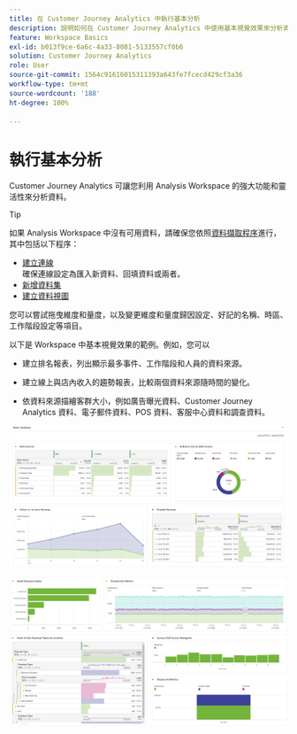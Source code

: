 ```yaml
---
title: 在 Customer Journey Analytics 中執行基本分析
description: 說明如何在 Customer Journey Analytics 中使用基本視覺效果來分析資料
feature: Workspace Basics
exl-id: b013f9ce-6a6c-4a33-8081-5133557cf0b6
solution: Customer Journey Analytics
role: User
source-git-commit: 1564c91616015311393a643fe7fcecd429cf3a36
workflow-type: tm+mt
source-wordcount: '188'
ht-degree: 100%

---
```


# 執行基本分析

Customer Journey Analytics 可讓您利用 Analysis Workspace 的強大功能和靈活性來分析資料。 

>[!TIP]
>
>如果 Analysis Workspace 中沒有可用資料，請確保您依照[資料擷取程序](/help/data-ingestion/data-ingestion.md)進行，其中包括以下程序：<ul><li>[建立連線](/help/connections/create-connection.md#create-and-configure-the-connection) </br>確保連線設定為匯入新資料、回填資料或兩者。</li><li>[新增資料集](/help/connections/create-connection.md#add-and-configure-datasets)</li><li>[建立資料視圖](/help/data-views/create-dataview.md)</li></ul>

您可以嘗試拖曳維度和量度，以及變更維度和量度歸因設定、好記的名稱、時區、工作階段設定等項目。

以下是 Workspace 中基本視覺效果的範例。例如，您可以

* 建立排名報表，列出顯示最多事件、工作階段和人員的資料來源。

* 建立線上與店內收入的趨勢報表，比較兩個資料來源隨時間的變化。

* 依資料來源描繪客群大小，例如廣告曝光資料、Customer Journey Analytics 資料、電子郵件資料、POS 資料、客服中心資料和調查資料。

![基本分析圖表的視覺效果範例。](assets/cja-basic-analysis.png)

![更多基本分析圖表的視覺效果範例](assets/cja-basic-analysis2.png)
